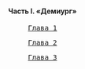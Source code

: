 <div align="center">
<h4>Часть I. «Демиург»</h4>
<a href="/Воды%20Пактола/Часть%20I.%20«Демиург»/Глава%201.md"><pre>Глава 1</pre></a>
<a href="/Воды%20Пактола/Часть%20I.%20«Демиург»/Глава%202.md"><pre>Глава 2</pre></a>
<a href="/Воды%20Пактола/Часть%20I.%20«Демиург»/Глава%203.md"><pre>Глава 3</pre></a>
</div>
